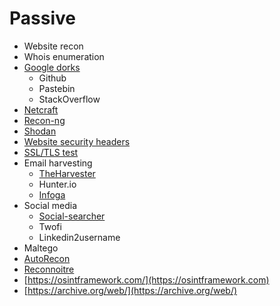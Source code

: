 # Passive

* Website recon
* Whois enumeration
* [Google dorks](https://www.exploit-db.com/google-hacking-database)
  * Github
  * Pastebin
  * StackOverflow
* [Netcraft](https://searchdns.netcraft.com)
* [Recon-ng](toolbox/reconnaissance/recon-ng.md)
* [Shodan](https://www.shodan.io)
* [Website security headers](https://securityheaders.com)
* [SSL/TLS test](https://www.ssllabs.com/ssltest/)
* Email harvesting
  * [TheHarvester](toolbox/reconnaissance/theharvester.md)
  * Hunter.io
  * [Infoga](https://github.com/m4ll0k/infoga)
* Social media
  * [Social-searcher](https://www.social-searcher.com)
  * Twofi
  * Linkedin2username
* Maltego
* [AutoRecon](https://github.com/Tib3rius/AutoRecon)
* [Reconnoitre](https://github.com/codingo/Reconnoitre)
* [https://osintframework.com/](https://osintframework.com)
* [https://archive.org/web/](https://archive.org/web/)

